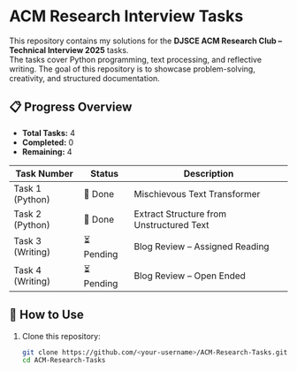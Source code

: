 # ACM Research Interview Tasks

This repository contains my solutions for the **DJSCE ACM Research Club – Technical Interview 2025** tasks.  
The tasks cover Python programming, text processing, and reflective writing. The goal of this repository is to showcase problem-solving, creativity, and structured documentation.  

## 📋 Progress Overview

- **Total Tasks:** 4  
- **Completed:** 0  
- **Remaining:** 4  

| Task Number | Status     | Description |
|-------------|------------|-------------|
| Task 1 (Python) | 🚀 Done  | Mischievous Text Transformer |
| Task 2 (Python) | 🚀 Done  | Extract Structure from Unstructured Text |
| Task 3 (Writing) | ⏳ Pending  | Blog Review – Assigned Reading |
| Task 4 (Writing) | ⏳ Pending  | Blog Review – Open Ended |

## 🚩 How to Use

1. Clone this repository:  
   ```bash
   git clone https://github.com/<your-username>/ACM-Research-Tasks.git
   cd ACM-Research-Tasks
